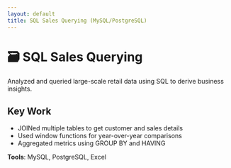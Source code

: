 ```yaml
---
layout: default
title: SQL Sales Querying (MySQL/PostgreSQL)
---
```


# 🗃️ SQL Sales Querying

Analyzed and queried large-scale retail data using SQL to derive business insights.

## Key Work
- JOINed multiple tables to get customer and sales details
- Used window functions for year-over-year comparisons
- Aggregated metrics using GROUP BY and HAVING

**Tools**: MySQL, PostgreSQL, Excel

